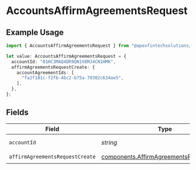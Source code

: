 # AccountsAffirmAgreementsRequest

## Example Usage

```typescript
import { AccountsAffirmAgreementsRequest } from "@apexfintechsolutions/ascend-sdk/models/operations";

let value: AccountsAffirmAgreementsRequest = {
  accountId: "01HC3MAQ4DR9QN1V8MJ4CN1HMK",
  affirmAgreementsRequestCreate: {
    accountAgreementIds: [
      "fa2f181c-f2fb-4bc2-b75a-79302c634ae5",
    ],
  },
};
```

## Fields

| Field                                                                                                | Type                                                                                                 | Required                                                                                             | Description                                                                                          | Example                                                                                              |
| ---------------------------------------------------------------------------------------------------- | ---------------------------------------------------------------------------------------------------- | ---------------------------------------------------------------------------------------------------- | ---------------------------------------------------------------------------------------------------- | ---------------------------------------------------------------------------------------------------- |
| `accountId`                                                                                          | *string*                                                                                             | :heavy_check_mark:                                                                                   | The account id.                                                                                      | 01HC3MAQ4DR9QN1V8MJ4CN1HMK                                                                           |
| `affirmAgreementsRequestCreate`                                                                      | [components.AffirmAgreementsRequestCreate](../../models/components/affirmagreementsrequestcreate.md) | :heavy_check_mark:                                                                                   | N/A                                                                                                  |                                                                                                      |